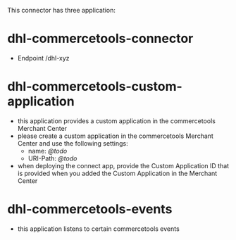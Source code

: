 This connector has three application:

# dhl-commercetools-connector

- Endpoint /dhl-xyz

# dhl-commercetools-custom-application

- this application provides a custom application in the commercetools Merchant Center
- please create a custom application in the commercetools Merchant Center and use the following settings:
    - name: *@todo*
    - URI-Path: *@todo*
- when deploying the connect app, provide the Custom Application ID that is provided when you added the Custom Application in the Merchant Center

# dhl-commercetools-events

- this application listens to certain commercetools events
